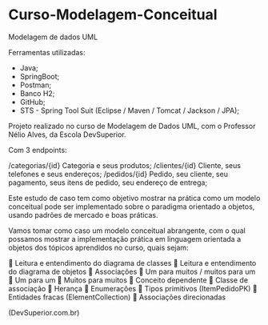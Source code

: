 # Curso-Modelagem-Conceitual

Modelagem de dados UML

Ferramentas utilizadas:

* Java;
* SpringBoot;
* Postman;
* Banco H2;
* GitHub;
* STS - Spring Tool Suit (Eclipse / Maven / Tomcat / Jackson / JPA);

Projeto realizado no curso de Modelagem de Dados UML, com o Professor Nélio Alves, da Escola DevSuperior.

Com 3 endpoints:

/categorias/{id} Categoria e seus produtos;
/clientes/{id} Cliente, seus telefones e seus endereços;
/pedidos/{id} Pedido, seu cliente, seu pagamento, seus itens de 
pedido, seu endereço de entrega;

Este estudo de caso tem como objetivo mostrar na prática como um modelo conceitual pode ser implementado
sobre o paradigma orientado a objetos, usando padrões de mercado e boas práticas.

Vamos tomar como caso um modelo conceitual abrangente, com o qual possamos mostrar a implementação prática 
em linguagem orientada a objetos dos tópicos aprendidos no curso, quais sejam:

 Leitura e entendimento do diagrama de classes
 Leitura e entendimento do diagrama de objetos
 Associações
 Um para muitos / muitos para um
 Um para um
 Muitos para muitos
 Conceito dependente
 Classe de associação
 Herança
 Enumerações
 Tipos primitivos (ItemPedidoPK)
 Entidades fracas (ElementCollection)
 Associações direcionadas

(DevSuperior.com.br)


